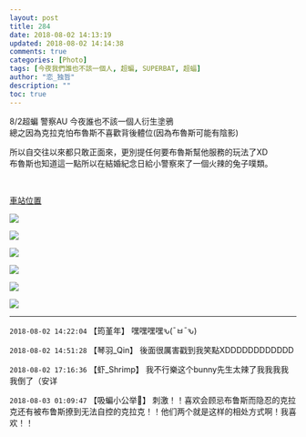 ```yaml
---
layout: post
title: 284
date: 2018-08-02 14:13:19
updated: 2018-08-02 14:14:38
comments: true
categories: [Photo]
tags: [今夜我們誰也不該一個人, 超蝙, SUPERBAT, 超蝠]
author: "恋_独哲"
description: ""
toc: true
---
```


<p>8/2超蝙&nbsp;警察AU 今夜誰也不該一個人衍生塗鴉<br />總之因為克拉克怕布魯斯不喜歡背後體位(因為布魯斯可能有陰影)</p> 
<p>所以自交往以來都只敢正面來，更別提任何要布魯斯幫他服務的玩法了XD<br />布魯斯也知道這一點所以在結婚紀念日給小警察來了一個火辣的兔子噗類。<br /></p> 
<p><br /></p> 
<p><a target="_blank" rel="nofollow" href="https://www.weibo.com/2706868565/GsP04zaB7?from=page_1005052706868565_profile&amp;wvr=6&amp;mod=weibotime"  >車站位置</a></p>

![](https://raw.githubusercontent.com/alicewish/maple50821/master/img_YW5MWVN1NEpoZFdiSTh1Vm92N1RpL3lPanFRL1RZQU5ZeHIxODg5bnZZSUNlMjlwZWlFcFdnPT0.jpg)

![](https://raw.githubusercontent.com/alicewish/maple50821/master/img_YW5MWVN1NEpoZFdiSTh1Vm92N1RpMG9oOGU4UTRxOWRFUmpqazlkWklCWUIyS0V0dmZTTGxBPT0.jpg)

![](https://raw.githubusercontent.com/alicewish/maple50821/master/img_YW5MWVN1NEpoZFdiSTh1Vm92N1RpeVM3R1FaWW4xNTU5WHBocWIwOHh4N2ZCUFhoR25UUytBPT0.jpg)

![](https://raw.githubusercontent.com/alicewish/maple50821/master/img_YW5MWVN1NEpoZFdiSTh1Vm92N1RpN1p4MU9vOXUzWk5mRk41Q0tMbFAxeUN5TDZXL0trTUlBPT0.jpg)

![](https://raw.githubusercontent.com/alicewish/maple50821/master/img_YW5MWVN1NEpoZFdiSTh1Vm92N1RpNS9hMGpTRStPNUxrY2RWa1JyRVRGM3BsdnRjUTZlQVpBPT0.jpg)

![](https://raw.githubusercontent.com/alicewish/maple50821/master/img_YW5MWVN1NEpoZFdiSTh1Vm92N1Rpd1ZFYjVGZjNPV2tpVjltb3BlYlQraGVvd3JNdlpFdjRnPT0.jpg)

---

`2018-08-02 14:22:04` 【筠堇年】 嘿嘿嘿嘿ԅ(¯ㅂ¯ԅ)

`2018-08-02 14:51:28` 【琴羽\_Qin】 後面很厲害戳到我笑點XDDDDDDDDDDDD

`2018-08-02 17:16:36` 【虾\_Shrimp】 我不行樂这个bunny先生太辣了我我我我我倒了（安详

`2018-08-03 01:09:47` 【吸蝙小公举🐾】 刺激！！喜欢会顾忌布鲁斯而隐忍的克拉克还有被布鲁斯撩到无法自控的克拉克！！他们两个就是这样的相处方式啊！我喜欢！！
